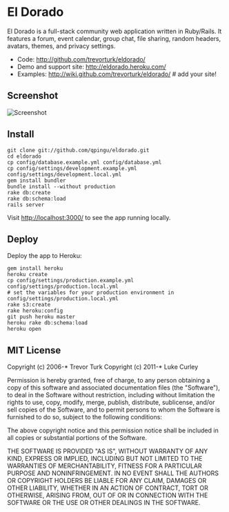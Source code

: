 El Dorado
=========

El Dorado is a full-stack community web application written in Ruby/Rails.
It features a forum, event calendar, group chat, file sharing, random headers,
avatars, themes, and privacy settings.

- Code: <http://github.com/trevorturk/eldorado/>
- Demo and support site: <http://eldorado.heroku.com/>
- Examples: <http://wiki.github.com/trevorturk/eldorado/> # add your site!


Screenshot
----------

![Screenshot](http://s3.amazonaws.com/trevorturk/eldorado.png)


Install
----------

    git clone git://github.com/qpingu/eldorado.git
    cd eldorado
    cp config/database.example.yml config/database.yml
    cp config/settings/development.example.yml config/settings/development.local.yml
    gem install bundler
    bundle install --without production
    rake db:create
    rake db:schema:load
    rails server

Visit <http://localhost:3000/> to see the app running locally.


Deploy
------

Deploy the app to Heroku:

    gem install heroku
    heroku create
    cp config/settings/production.example.yml config/settings/production.local.yml
    # set the variables for your production environment in config/settings/production.local.yml
    rake s3:create
    rake heroku:config
    git push heroku master
    heroku rake db:schema:load
    heroku open


MIT License
-----------

Copyright (c) 2006-* Trevor Turk
Copyright (c) 2011-* Luke Curley

Permission is hereby granted, free of charge, to any person
obtaining a copy of this software and associated documentation
files (the "Software"), to deal in the Software without
restriction, including without limitation the rights to use,
copy, modify, merge, publish, distribute, sublicense, and/or sell
copies of the Software, and to permit persons to whom the
Software is furnished to do so, subject to the following
conditions:

The above copyright notice and this permission notice shall be
included in all copies or substantial portions of the Software.

THE SOFTWARE IS PROVIDED "AS IS", WITHOUT WARRANTY OF ANY KIND,
EXPRESS OR IMPLIED, INCLUDING BUT NOT LIMITED TO THE WARRANTIES
OF MERCHANTABILITY, FITNESS FOR A PARTICULAR PURPOSE AND
NONINFRINGEMENT. IN NO EVENT SHALL THE AUTHORS OR COPYRIGHT
HOLDERS BE LIABLE FOR ANY CLAIM, DAMAGES OR OTHER LIABILITY,
WHETHER IN AN ACTION OF CONTRACT, TORT OR OTHERWISE, ARISING
FROM, OUT OF OR IN CONNECTION WITH THE SOFTWARE OR THE USE OR
OTHER DEALINGS IN THE SOFTWARE.
